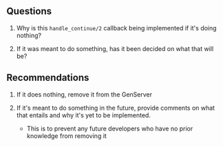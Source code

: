 ## Questions

1. Why is this `handle_continue/2` callback being implemented if it's doing nothing?

2. If it was meant to do something, has it been decided on what that will be?

## Recommendations

1. If it does nothing, remove it from the GenServer

2. If it's meant to do something in the future, provide comments on what that entails and why it's yet to be implemented.

   - This is to prevent any future developers who have no prior knowledge from removing it
